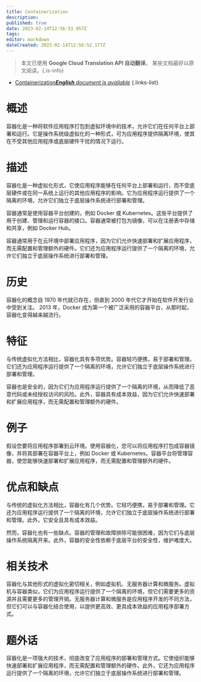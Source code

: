 ```yaml
---
title: Containerization
description: 
published: true
date: 2023-02-14T12:56:53.957Z
tags: 
editor: markdown
dateCreated: 2023-02-14T12:56:52.177Z
---
```


> 本文已使用 **Google Cloud Translation API 自动翻译**。
某些文档最好以原文阅读。{.is-info}



- [Containerization***English** document is available*](/en/Knowledge-base/Dictionary/containerization)
{.links-list}


# 概述
容器化是一种将软件应用程序打包到虚拟环境中的技术，允许它们在任何平台上部署和运行。它是操作系统级虚拟化的一种形式，可为应用程序提供隔离环境，使其在不受其他应用程序或底层硬件干扰的情况下运行。

# 描述
容器化是一种虚拟化形式，它使应用程序能够在任何平台上部署和运行，而不受底层硬件或在同一系统上运行的其他应用程序的影响。它为应用程序运行提供了一个隔离的环境，允许它们独立于底层操作系统进行部署和管理。

容器通常是使用容器平台创建的，例如 Docker 或 Kubernetes。这些平台提供了用于创建、管理和运行容器的接口。容器通常被打包为镜像，可以在注册表中存储和共享，例如 Docker Hub。

容器通常用于在云环境中部署应用程序，因为它们允许快速部署和扩展应用程序，而无需配置和管理额外的硬件。它们还为应用程序运行提供了一个隔离的环境，允许它们独立于底层操作系统进行部署和管理。

# 历史
容器化的概念自 1970 年代就已存在，但直到 2000 年代它才开始在软件开发行业中受到关注。 2013 年，Docker 成为第一个被广泛采用的容器平台，从那时起，容器化变得越来越流行。

# 特征
与传统虚拟化方法相比，容器化具有多项优势。容器轻巧便携，易于部署和管理。它们还为应用程序运行提供了一个隔离的环境，允许它们独立于底层操作系统进行部署和管理。

容器也是安全的，因为它们为应用程序运行提供了一个隔离的环境，从而降低了恶意代码或未经授权访问的风险。此外，容器具有成本效益，因为它们允许快速部署和扩展应用程序，而无需配置和管理额外的硬件。

# 例子
假设您要将应用程序部署到云环境。使用容器化，您可以将应用程序打包成容器镜像，并将其部署在容器平台上，例如 Docker 或 Kubernetes。容器平台将管理容器，使您能够快速部署和扩展应用程序，而无需配置和管理额外的硬件。

# 优点和缺点
与传统的虚拟化方法相比，容器化有几个优势。它轻巧便携，易于部署和管理。它还为应用程序运行提供了一个隔离的环境，允许它们独立于底层操作系统进行部署和管理。此外，它安全且具有成本效益。

然而，容器化也有一些缺点。容器的管理和故障排除可能很困难，因为它们与底层操作系统隔离开来。此外，容器的安全性依赖于底层平台的安全性，维护难度大。

# 相关技术
容器化与其他形式的虚拟化密切相关，例如虚拟机、无服务器计算和微服务。虚拟机与容器类似，它们为应用程序运行提供了一个隔离的环境，但它们需要更多的资源并且需要更多的管理开销。无服务器计算和微服务是应用程序开发的不同方法，但它们可以与容器化结合使用，以提供更高效、更具成本效益的应用程序部署方式。

# 题外话
容器化是一项强大的技术，彻底改变了应用程序的部署和管理方式。它使组织能够快速部署和扩展应用程序，而无需配置和管理额外的硬件。此外，它还为应用程序运行提供了一个隔离的环境，允许它们独立于底层操作系统进行部署和管理。